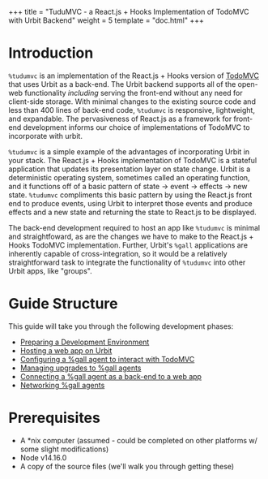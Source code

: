 +++
title = "TuduMVC - a React.js + Hooks Implementation of TodoMVC with Urbit Backend"
weight = 5
template = "doc.html"
+++

# Introduction

`%tudumvc` is an implementation of the React.js + Hooks version of [TodoMVC](https://jacob-ebey.js.org/hooks-todo/#/) that uses Urbit as a back-end. The Urbit backend supports all of the open-web functionality _including_ serving the front-end without any need for client-side storage. With minimal changes to the existing source code and less than 400 lines of back-end code, `%tudumvc` is responsive, lightweight, and expandable. The pervasiveness of React.js as a framework for front-end development informs our choice of implementations of TodoMVC to incorporate with urbit.

`%tudumvc` is a simple example of the advantages of incorporating Urbit in your stack. The React.js + Hooks implementation of TodoMVC is a stateful application that updates its presentation layer on state change. Urbit is a deterministic operating system, sometimes called an operating function, and it functions off of a basic pattern of state -> event -> effects -> new state. `%tudumvc` compliments this basic pattern by using the React.js front end to produce events, using Urbit to interpret those events and produce effects and a new state and returning the state to React.js to be displayed.

The back-end development required to host an app like `%tudumvc` is minimal and straightfoward, as are the changes we have to make to the React.js + Hooks TodoMVC implementation. Further, Urbit's `%gall` applications are inherently capable of cross-integration, so it would be a relatively straightforward task to integrate the functionality of `%tudumvc` into other Urbit apps, like "groups".

# Guide Structure

This guide will take you through the following development phases:
* [Preparing a Development Environment](./tudumvc/preparing-development.md)
* [Hosting a web app on Urbit](./tudumvc/hosting-on-urbit.md)
* [Configuring a %gall agent to interact with TodoMVC](./tudumvc/agent-supported-hosting.md)
* [Managing upgrades to %gall agents](./tudumvc/updating-the-agent.md)
* [Connecting a %gall agent as a back-end to a web app](./tudumvc/earth-to-mars-comms.md)
* [Networking %gall agents](./tudumvc/tudumvc-proper.md)

# Prerequisites
* A *nix computer (assumed - could be completed on other platforms w/ some slight modifications)
* Node v14.16.0
* A copy of the source files (we'll walk you through getting these)